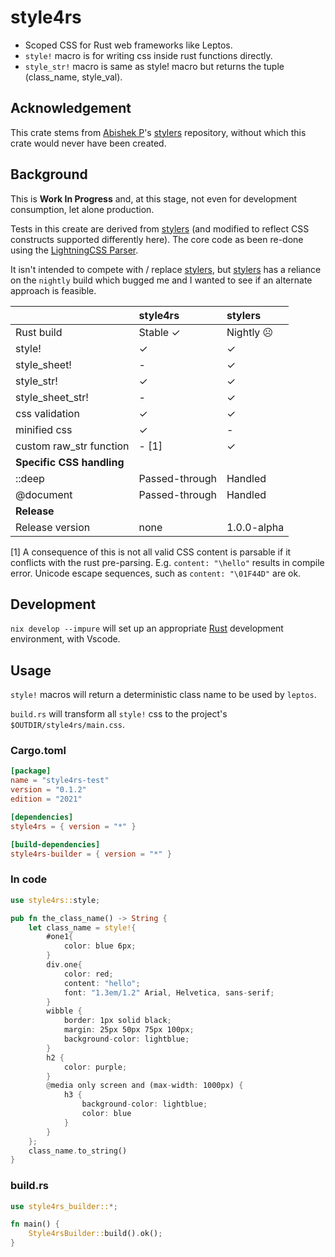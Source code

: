 # style4rs

* Scoped CSS for Rust web frameworks like Leptos.
* `style!` macro is for writing css inside rust functions directly.
* `style_str!` macro is same as style! macro but returns the tuple (class_name, style_val).

## Acknowledgement

This crate stems from [Abishek P](https://github.com/abishekatp)'s [stylers](https://github.com/abishekatp/stylers) repository, without which this crate would never have been created.


## Background

This is **Work In Progress** and, at this stage, not even for development consumption, let alone production.

Tests in this create are derived from [stylers](https://github.com/abishekatp/stylers) (and modified to reflect CSS constructs supported differently here). The core code as been re-done using the [LightningCSS Parser](https://lightningcss.dev/).

It isn't intended to compete with / replace [stylers](https://github.com/abishekatp/stylers), but [stylers](https://github.com/abishekatp/stylers) has a reliance on the `nightly` build which bugged me and I wanted to see if an alternate approach is feasible.

|                           | style4rs       | stylers     |
|---------------------------|:---------------|:------------|
| Rust build                | Stable ✓       | Nightly ☹   |
| style!                    | ✓              | ✓           |
| style_sheet!              | -              | ✓           |
| style_str!                | ✓              | ✓           |
| style_sheet_str!          | -              | ✓           |
| css validation            | ✓              | ✓           |
| minified css              | ✓              | -           |
| custom raw_str function   | - [1]              | ✓           |
| __Specific CSS handling__ |                |             |
| ::deep                    | Passed-through | Handled     |
| @document                 | Passed-through | Handled     |
| __Release__               |                |             |
| Release version           | none           | 1.0.0-alpha |

[1] A consequence of this is not all valid CSS content is parsable if it conflicts with the rust pre-parsing. E.g. `content: "\hello"` results in compile error. Unicode escape sequences, such as `content: "\01F44D"` are ok.

## Development

`nix develop --impure` will set up an appropriate [Rust](https://www.rust-lang.org/) development environment, with Vscode.

## Usage

`style!` macros will return a deterministic class name to be used by `leptos`.

`build.rs` will transform all `style!` css to the project's `$OUTDIR/style4rs/main.css`.

### Cargo.toml

```toml
[package]
name = "style4rs-test"
version = "0.1.2"
edition = "2021"

[dependencies]
style4rs = { version = "*" }

[build-dependencies]
style4rs-builder = { version = "*" }
```

### In code

```rust
use style4rs::style;

pub fn the_class_name() -> String {
    let class_name = style!{
        #one1{
            color: blue 6px;
        }
        div.one{
            color: red;
            content: "hello";
            font: "1.3em/1.2" Arial, Helvetica, sans-serif;
        }
        wibble {
            border: 1px solid black;
            margin: 25px 50px 75px 100px;
            background-color: lightblue;
        }
        h2 {
            color: purple;
        }
        @media only screen and (max-width: 1000px) {
            h3 {
                background-color: lightblue;
                color: blue
            }
        }
    };
    class_name.to_string()
}
```

### build.rs

```rust
use style4rs_builder::*;

fn main() {
    Style4rsBuilder::build().ok();
}
```